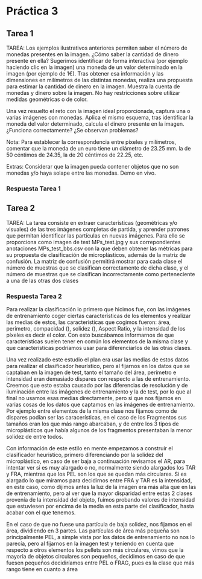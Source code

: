 # Práctica 3
## Tarea 1
TAREA: Los ejemplos ilustrativos anteriores permiten saber el número de monedas presentes en la imagen. ¿Cómo saber la cantidad de dinero presente en ella? Sugerimos identificar de forma interactiva (por ejemplo haciendo clic en la imagen) una moneda de un valor determinado en la imagen (por ejemplo de 1€). Tras obtener esa información y las dimensiones en milímetros de las distintas monedas, realiza una propuesta para estimar la cantidad de dinero en la imagen. Muestra la cuenta de monedas y dinero sobre la imagen. No hay restricciones sobre utilizar medidas geométricas o de color.

Una vez resuelto el reto con la imagen ideal proporcionada, captura una o varias imágenes con monedas. Aplica el mismo esquema, tras identificar la moneda del valor determinado, calcula el dinero presente en la imagen. ¿Funciona correctamente? ¿Se observan problemas?

Nota: Para establecer la correspondencia entre píxeles y milímetros, comentar que la moneda de un euro tiene un diámetro de 23.25 mm. la de 50 céntimos de 24.35, la de 20 céntimos de 22.25, etc.

Extras: Considerar que la imagen pueda contener objetos que no son monedas y/o haya solape entre las monedas. Demo en vivo.

### Respuesta Tarea 1

## Tarea 2
TAREA: La tarea consiste en extraer características (geométricas y/o visuales) de las tres imágenes completas de partida, y aprender patrones que permitan identificar las partículas en nuevas imágenes. Para ello se proporciona como imagen de test MPs_test.jpg y sus correpondientes anotaciones MPs_test_bbs.csv con la que deben obtener las métricas para su propuesta de clasificación de microplásticos, además de la matriz de confusión. La matriz de confusión permitirá mostrar para cada clase el número de muestras que se clasifican correctamente de dicha clase, y el número de muestras que se clasifican incorrectamente como perteneciente a una de las otras dos clases

### Respuesta Tarea 2
Para realizar la clasificación lo primero que hicimos fue, con las imágenes de entrenamiento coger ciertas características de los elementos y realizar las medias de estos, las características que cogimos fueron: área, perímetro, compacidad (), solidez (), Aspect Ratio, y la intensidad de los píxeles es decir el color. Con esto buscábamos informarnos de que características suelen tener en común los elementos de la misma clase y que características podríamos usar para diferenciarlos de las otras clases.

Una vez realizado este estudio el plan era usar las medias de estos datos para realizar el clasificador heurístico, pero al fijarnos en los datos que se captaban en la imagen de test, tanto el tamaño del área, perímetro e intensidad eran demasiado dispares con respecto a las de entrenamiento. Creemos que esto estaba causado por las diferencias de resolución y de iluminación entre las imágenes de entrenamiento y la de test, por lo que al final no usamos esas medias directamente, pero si que nos fijamos en varias cosas de los datos que captamos en las imágenes de entrenamiento. Por ejemplo entre elementos de la misma clase nos fijamos como de dispares podían ser las caracerísticas, en el caso de los Fragmentos sus tamaños eran los que más rango abarcaban, y de entre los 3 tipos de microplásticos que había algunos de los fragmentos presentaban la menor solidez de entre todos.

Con información de este estilo en mente empezamos a construir el clasificador heuristico, primero diferenciando por la solidez del microplástico, en caso de ser baja a continuación revisamos el AR, para intentar ver si es muy alargado o no, normalmente siendo alargados los TAR y FRA, mientras que los PEL son los que se quedan más circulares. Si es alargado lo que miramos para decidirnos entre FRA y TAR es la intensidad, en este caso, como dijimos antes la luz de la imagen era más alta que en las de entrenamiento, pero al ver que la mayor disparidad entre estas 2 clases provenía de la intensidad del objeto, fuimos probando valores de intensidad que estuviesen por encima de la media en esta parte del clasificador, hasta acabar con el que tenemos.

En el caso de que no fuese una partícula de baja solidez, nos fijamos en el área, dividiendo en 3 partes. Las partículas de área más pequeña son principalmente PEL, a simple vista por los datos de entrenamiento no nos lo parecía, pero al fijarnos en la imagen test y teniendo en cuenta que respecto a otros elementos los pellets son más circulares, vimos que la mayoría de objetos circulares son pequeños, decidimos en caso de que fuesen pequeños decidiríamos entre PEL o FRAG, pues es la clase que más rango tiene en cuanto a área
